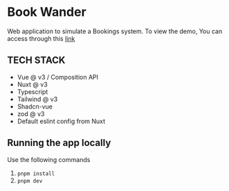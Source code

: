 # Book Wander

Web application to simulate a Bookings system. To view the demo, You can access through this [link](https://book-wander-eight.vercel.app/)

##  TECH STACK

- Vue @ v3 / Composition API
- Nuxt @ v3 
- Typescript
- Tailwind @ v3
- Shadcn-vue
- zod @ v3
- Default eslint config from Nuxt

## Running the app locally
Use the following commands
1. `pnpm install`
2. `pnpm dev`
